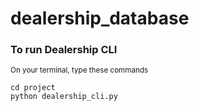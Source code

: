 # dealership_database

### To run Dealership CLI
<sub>On your terminal, type these commands</sub>
```
cd project
python dealership_cli.py
```
